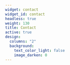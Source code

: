 ```yaml
---
widget: contact
widget_id: contact
headless: true
weight: 130
title: Contact
active: true
design:
  columns: "2"
  background:
    text_color_light: false
    image_darken: 0
---
```

